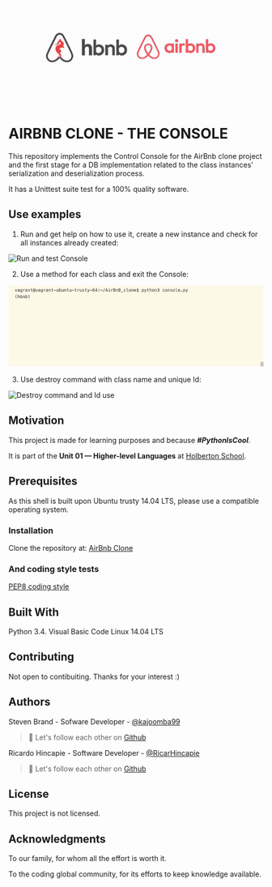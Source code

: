 ![AirBnb Clone Project](images/AirBnb_Clone_Portrait.gif)


# AIRBNB CLONE - THE CONSOLE
This repository implements the Control Console for the AirBnb clone project and the
first stage for a DB implementation related to the class instances' serialization and deserialization process.


It has a Unittest suite test for a 100% quality software.

## Use examples
1. Run and get help on how to use it, create a new instance and check for all instances already created:

![Run and test Console](images/GIF_Help_Create.gif)

2. Use a method for each class and exit the Console:

![Classes methods and how to exit](images/GIF_ClassName.gif)

3. Use destroy command with class name and unique Id:

![Destroy command and Id use](images/GIF_All_Destroy.gif)


## Motivation
This project is made for learning purposes and because ***#PythonIsCool***.

It is part of the **Unit 01 — Higher-level Languages** at [Holberton School](https://www.holbertonschool.com/pathway_foundations).

## Prerequisites
As this shell is built upon Ubuntu trusty 14.04 LTS, please use a compatible operating system.

### Installation

Clone the repository at: [AirBnb Clone](https://github.com/kajoomba99/AirBnB_clone)


### And coding style tests
[PEP8 coding style](https://www.python.org/dev/peps/pep-0008/)

## Built With
Python 3.4.
Visual Basic Code
Linux 14.04 LTS


## Contributing
Not open to contibuiting. Thanks for your interest :)

## Authors

Steven Brand - Sofware Developer - [@kajoomba99](https://www.linkedin.com/in/steven-brand-ramirez-092952139/)
> :rocket: Let's follow each other on [Github](https://github.com/kajoomba99)

Ricardo Hincapie - Software Developer - [@RicarHincapie](https://www.linkedin.com/in/ricardohincapie/)
> :rocket: Let's follow each other on [Github](https://github.com/ricarhincapie)

## License
This project is not licensed.

## Acknowledgments
To our family, for whom all the effort is worth it.

To the coding global community, for its efforts to keep knowledge available.
